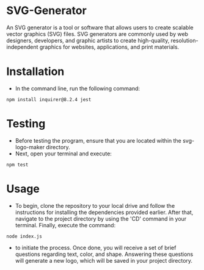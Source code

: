 # SVG-Generator
An SVG generator is a tool or software that allows users to create scalable vector graphics (SVG) files. SVG generators are commonly used by web designers, developers, and graphic artists to create high-quality, resolution-independent graphics for websites, applications, and print materials.

# Installation
- In the command line, run the following command:
```
npm install inquirer@8.2.4 jest
```

# Testing
- Before testing the program, ensure that you are located within the svg-logo-maker directory.
- Next, open your terminal and execute:
```
npm test
```

# Usage
- To begin, clone the repository to your local drive and follow the instructions for installing the dependencies provided earlier. After that, navigate to the project directory by using the 'CD' command in your terminal. Finally, execute the command:
```
node index.js
```
- to initiate the process. Once done, you will receive a set of brief questions regarding text, color, and shape. Answering these questions will generate a new logo, which will be saved in your project directory.
